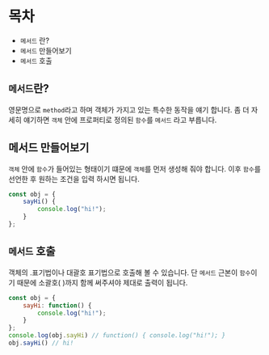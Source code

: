 # 목차
- `메서드` 란?
- `메서드` 만들어보기
- `메서드` 호출


## `메서드`란?
영문명으로 `method`라고 하며 객체가 가지고 있는 특수한 동작을 얘기 합니다. 좀 더 자세히 얘기하면 `객체` 안에 프로퍼티로 정의된 `함수`를 `메서드` 라고 부릅니다.

## 메서드 만들어보기

`객체` 안에 `함수`가 들어있는 형태이기 떄문에 `객체`를 먼저 생성해 줘야 합니다. 이후 `함수`를 선언한 후 원하는 조건을 입력 하시면 됩니다.


```js
const obj = {
    sayHi() {
        console.log("hi!");
    }
};
```
## `메서드` 호출
객체의 .표기법이나 대괄호 표기법으로 호출해 볼 수 있습니다. 단 `메서드` 근본이 `함수`이기 때문에 소괄호( )까지 함께 써주셔야 제대로 출력이 됩니다.

```js
const obj = {
    sayHi: function() {
        console.log("hi!");
    }
};
console.log(obj.sayHi) // function() { console.log("hi!"); }
obj.sayHi() // hi!
```